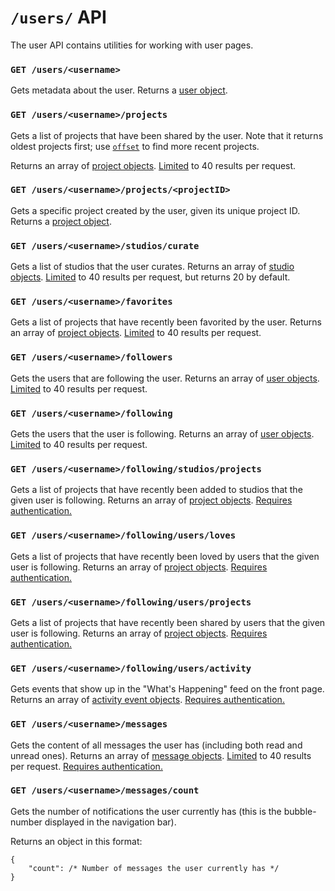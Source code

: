 # `/users/` API

The user API contains utilities for working with user pages.

### `GET /users/<username>`

Gets metadata about the user. Returns a [user object](definitions/user_object.md).

### `GET /users/<username>/projects`

Gets a list of projects that have been shared by the user. Note that it returns oldest projects first; use [`offset`](../etc/limits_and_offsets.md) to find more recent projects.

Returns an array of [project objects](definitions/project_object.md). [Limited](../etc/limits_and_offsets.md) to 40 results per request.

### `GET /users/<username>/projects/<projectID>`

Gets a specific project created by the user, given its unique project ID. Returns a [project object](definitions/project_object.md).

### `GET /users/<username>/studios/curate`

Gets a list of studios that the user curates. Returns an array of [studio objects](definitions/studio_object.md). [Limited](../etc/limits_and_offsets.md) to 40 results per request, but returns 20 by default.

### `GET /users/<username>/favorites`

Gets a list of projects that have recently been favorited by the user. Returns an array of [project objects](definitions/project_object.md). [Limited](../etc/limits_and_offsets.md) to 40 results per request.

### `GET /users/<username>/followers`

Gets the users that are following the user. Returns an array of [user objects](definitions/user_object.md). [Limited](../etc/limits_and_offsets.md) to 40 results per request.

### `GET /users/<username>/following`

Gets the users that the user is following. Returns an array of [user objects](definitions/user_object.md). [Limited](../etc/limits_and_offsets.md) to 40 results per request.

### `GET /users/<username>/following/studios/projects`

Gets a list of projects that have recently been added to studios that the given user is following. Returns an array of [project objects](definitions/project_object.md). [Requires authentication.](../etc/authentication.md)

### `GET /users/<username>/following/users/loves`

Gets a list of projects that have recently been loved by users that the given user is following. Returns an array of [project objects](definitions/project_object.md). [Requires authentication.](../etc/authentication.md)

### `GET /users/<username>/following/users/projects`

Gets a list of projects that have recently been shared by users that the given user is following. Returns an array of [project objects](definitions/project_object.md). [Requires authentication.](../etc/authentication.md)

### `GET /users/<username>/following/users/activity`

Gets events that show up in the "What's Happening" feed on the front page.  Returns an array of [activity event objects](definitions/activity_event_object.md).  [Requires authentication.](../etc/authentication.md)

### `GET /users/<username>/messages`

Gets the content of all messages the user has (including both read and unread ones). Returns an array of [message objects](definitions/message_object.md). [Limited](../etc/limits_and_offsets.md) to 40 results per request. [Requires authentication.](../etc/authentication.md)

### `GET /users/<username>/messages/count`

Gets the number of notifications the user currently has (this is the bubble-number displayed in the navigation bar).

Returns an object in this format:

```
{
    "count": /* Number of messages the user currently has */
}
```
